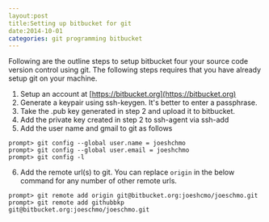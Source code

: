 ```yaml
---
layout:post
title:Setting up bitbucket for git
date:2014-10-01
categories: git programming bitbucket
---
```


Following are the outline steps to setup bitbucket four your source code version control using
git. The following steps requires that you have already setup git on your machine.

1. Setup an account at [https://bitbucket.org](https://bitbucket.org)
2. Generate a keypair using ssh-keygen. It's better to enter a passphrase.
3. Take the .pub key generated in step 2 and upload it to bitbucket.   
4. Add the private key created in step 2 to ssh-agent via ssh-add 
5. Add the user name and gmail to git as follows
~~~
prompt> git config --global user.name = joeshchmo
prompt> git config --global user.email = joeshchmo
prompt> git config -l 
~~~
6. Add the remote url(s) to git. You can replace `origin` in the below command for any number 
of other remote urls.   
~~~
prompt> git remote add origin git@bitbucket.org:joeshcmo/joeschmo.git   
prompt> git remote add githubbkp git@bitbucket.org:joeschmo/joeschmo.git 
~~~

